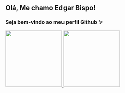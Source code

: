 ## Olá, Me chamo Edgar Bispo!
### Seja bem-vindo ao meu perfil Github ✨

<!--
**bispoEd/bispoEd** is a ✨ _special_ ✨ repository because its `README.md` (this file) appears on your GitHub profile.






Here are some ideas to get you started:

- 🔭 I’m currently working on ...
- 🌱 I’m currently learning ...
- 👯 I’m looking to collaborate on ...
- 🤔 I’m looking for help with ...
- 💬 Ask me about ...
- 📫 How to reach me: ...
- 😄 Pronouns: ...
- ⚡ Fun fact: ...
-->

<div>
<a href="https://github.com/seu-usuário-aqui">
<img height="180em" src="https://github-readme-stats.vercel.app/api/top-langs/?username=bispoEd&layout=compact&langs_count=7&theme=dark"/>
<img height="180em" src="https://github-readme-stats.vercel.app/api?username=bispoEd&show_icons=true&theme=dark&include_all_commits=true&count_private=true"/>
</div>

